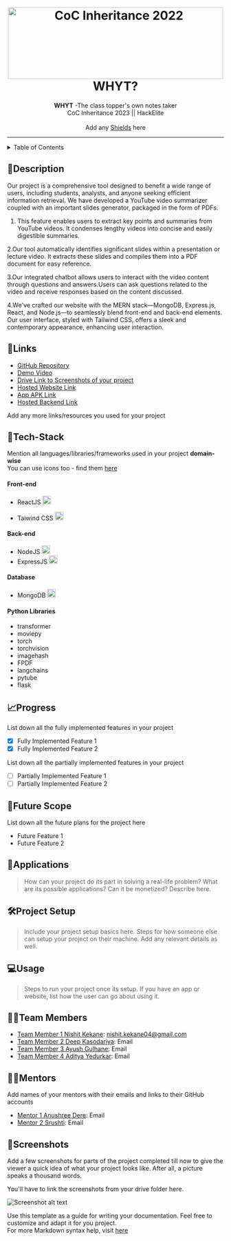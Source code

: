 <h1 align="center">
  <a href="https://github.com/CommunityOfCoders/Inheritance-2023">
    <img src="https://github.com/nishitkekane/Inheritance-2023/blob/372b542936dd85f987ad292eacf6fe33ee19fb2d/Untitled.png" alt="CoC Inheritance 2022" width="500" height="166">
  </a>
  <br>
  WHYT?
</h1>

<div align="center">
   <strong>WHYT</strong> -The class topper's own notes taker<br>
  CoC Inheritance 2023 || HackElite <br> <br>
  Add any <a href="https://shields.io/">Shields</a> here
</div>
<hr>

<details>
<summary>Table of Contents</summary>

- [Description](#description)
- [Links](#links)
- [Tech Stack](#tech-stack)
- [Progress](#progress)
- [Future Scope](#future-scope)
- [Applications](#applications)
- [Project Setup](#project-setup)
- [Usage](#usage)
- [Team Members](#team-members)
- [Mentors](#mentors)
- [Screenshots](#screenshots)

</details>

## 📝Description
Our project is a comprehensive tool designed to benefit a wide range of users, including students, analysts, and anyone seeking efficient information retrieval. We have developed a YouTube video summarizer coupled with an important slides generator, packaged in the form of PDFs.

1. This feature enables users to extract key points and summaries from YouTube videos. It condenses lengthy videos into concise and easily digestible summaries.

2.Our tool automatically identifies significant slides within a presentation or lecture video. It extracts these slides and compiles them into a PDF document for easy reference.

3.Our integrated chatbot allows users to interact with the video content through questions and answers.Users can ask questions related to the video and receive responses based on the content discussed.

4.We've crafted our website with the MERN stack—MongoDB, Express.js, React, and Node.js—to seamlessly blend front-end and back-end elements. Our user interface, styled with Tailwind CSS, offers a sleek and contemporary appearance, enhancing user interaction.


## 🔗Links

- [GitHub Repository]()
- [Demo Video]()
- [Drive Link to Screenshots of your project]()
- [Hosted Website Link]()
- [App APK Link]()
- [Hosted Backend Link]()

Add any more links/resources you used for your project

## 🤖Tech-Stack

Mention all languages/libraries/frameworks used in your project **domain-wise**   
You can use icons too - find them [here](https://github.com/get-icon/geticon) 

#### Front-end
- ReactJS <img src="https://skillicons.dev/icons?i=react" height=20px />

- Taiwind CSS <img src="https://skillicons.dev/icons?i=tailwind"  height=20px/>

#### Back-end
- NodeJS <img src="https://skillicons.dev/icons?i=nodejs"  height=20px/>
- ExpressJS <img src="https://skillicons.dev/icons?i=expressjs"  height=20px/>

#### Database
- MongoDB <img src="https://skillicons.dev/icons?i=mongodb"  height=20px/>

#### Python Libraries 
- transformer
- moviepy
- torch
- torchvision
- imagehash
- FPDF
- langchains
- pytube
- flask

## 📈Progress

List down all the fully implemented features in your project

- [x] Fully Implemented Feature 1 
- [x] Fully Implemented Feature 2

List down all the partially implemented features in your project

- [ ] Partially Implemented Feature 1 
- [ ] Partially Implemented Feature 2

## 🔮Future Scope

List down all the future plans for the project here

- Future Feature 1
- Future Feature 2

## 💸Applications

>How can your project do its part in solving a real-life problem? What are its possible applications? Can it be monetized? Describe here.

## 🛠Project Setup

>Include your project setup basics here. Steps for how someone else can setup your project on their machine. Add any relevant details as well.

## 💻Usage

>Steps to run your project once its setup. If you have an app or website, list how the user can go about using it.

## 👨‍💻Team Members

- [Team Member 1 Nishit Kekane](https://github.com/nishitkekane): nishit.kekane04@gmail.com 
- [Team Member 2 Deep Kasodariya](https://github.com/kasodeep): Email 
- [Team Member 3 Ayush Gulhane](https://github.com/AyuGul): Email 
- [Team Member 4 Aditya Yedurkar](https://github.com/aditya-y9): Email 

## 👨‍🏫Mentors

Add names of your mentors with their emails and links to their GitHub accounts

- [Mentor 1 Anushree Dere](https://github.com/): Email 
- [Mentor 2 Srushti](https://github.com/): Email 
## 📱Screenshots
Add a few screenshots for parts of the project completed till now to give the viewer a quick idea of what your project looks like. After all, a picture speaks a thousand words.

You'll have to link the screenshots from your drive folder here.

![Screenshot alt text](https://i.redd.it/qp8ocyzvyj8a1.jpg "Here is a screenshot")

Use this template as a guide for writing your documentation. Feel free to customize and adapt it for you project.  
For more Markdown syntax help, visit [here](https://www.markdownguide.org/basic-syntax/)

